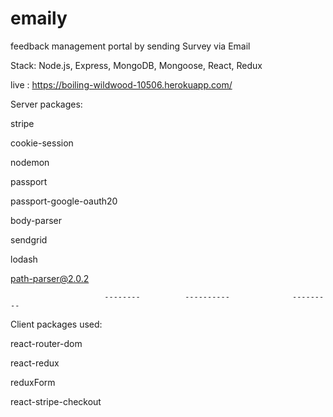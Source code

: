 # emaily
feedback management portal by sending Survey via Email

Stack: Node.js, Express, MongoDB, Mongoose, React, Redux

live : https://boiling-wildwood-10506.herokuapp.com/

Server packages:

stripe

cookie-session

nodemon

passport

passport-google-oauth20

body-parser

sendgrid

lodash

path-parser@2.0.2



                         --------          ----------              ---------
                         
                         

Client packages used:

react-router-dom

react-redux

reduxForm

react-stripe-checkout
